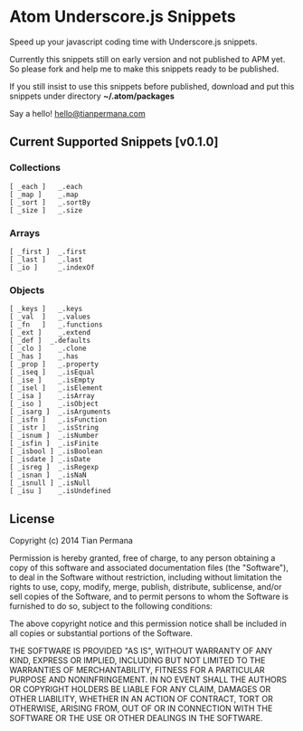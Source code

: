 # Atom Underscore.js Snippets

Speed up your javascript coding time with Underscore.js snippets.

Currently this snippets still on early version and not published to APM yet. So please fork and help me to make this snippets ready to be published.

If you still insist to use this snippets before published, download and put this snippets under directory **~/.atom/packages**

Say a hello! hello@tianpermana.com


## Current Supported Snippets [v0.1.0]

### Collections


```
[ _each ] 	_.each
[ _map ]	_.map
[ _sort ]	_.sortBy
[ _size ] 	_.size
```

### Arrays

```
[ _first ]	_.first
[ _last ]	_.last
[ _io ]		_.indexOf
```


### Objects

```
[ _keys ]	_.keys
[ _val	]	_.values
[ _fn	]	_.functions
[ _ext ]	_.extend
[ _def ]  _.defaults
[ _clo ]	_.clone
[ _has ]	_.has
[ _prop ]	_.property
[ _iseq ]	_.isEqual
[ _ise ]	_.isEmpty
[ _isel ]	_.isElement
[ _isa ]	_.isArray
[ _iso ]	_.isObject
[ _isarg ]	_.isArguments
[ _isfn ]	_.isFunction
[ _istr ]	_.isString
[ _isnum ]	_.isNumber
[ _isfin ]	_.isFinite
[ _isbool ]	_.isBoolean
[ _isdate ]	_.isDate
[ _isreg ]	_.isRegexp
[ _isnan ]	_.isNaN
[ _isnull ]	_.isNull
[ _isu ]	_.isUndefined
```

## License

Copyright (c) 2014 Tian Permana

Permission is hereby granted, free of charge, to any person obtaining
a copy of this software and associated documentation files (the
"Software"), to deal in the Software without restriction, including
without limitation the rights to use, copy, modify, merge, publish,
distribute, sublicense, and/or sell copies of the Software, and to
permit persons to whom the Software is furnished to do so, subject to
the following conditions:

The above copyright notice and this permission notice shall be
included in all copies or substantial portions of the Software.

THE SOFTWARE IS PROVIDED "AS IS", WITHOUT WARRANTY OF ANY KIND,
EXPRESS OR IMPLIED, INCLUDING BUT NOT LIMITED TO THE WARRANTIES OF
MERCHANTABILITY, FITNESS FOR A PARTICULAR PURPOSE AND
NONINFRINGEMENT. IN NO EVENT SHALL THE AUTHORS OR COPYRIGHT HOLDERS BE
LIABLE FOR ANY CLAIM, DAMAGES OR OTHER LIABILITY, WHETHER IN AN ACTION
OF CONTRACT, TORT OR OTHERWISE, ARISING FROM, OUT OF OR IN CONNECTION
WITH THE SOFTWARE OR THE USE OR OTHER DEALINGS IN THE SOFTWARE.
